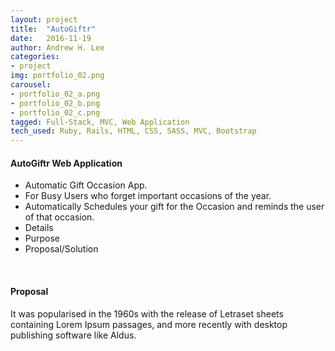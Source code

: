 ```yaml
---
layout: project
title:  "AutoGiftr"
date:   2016-11-19
author: Andrew H. Lee
categories:
- project
img: portfolio_02.png
carousel:
- portfolio_02_a.png
- portfolio_02_b.png
- portfolio_02_c.png
tagged: Full-Stack, MVC, Web Application
tech_used: Ruby, Rails, HTML, CSS, SASS, MVC, Bootstrap
---
```


#### AutoGiftr Web Application
* Automatic Gift Occasion App.
* For Busy Users who forget important occasions of the year.
* Automatically Schedules your gift for the Occasion and reminds the user of that occasion.
* Details
* Purpose
* Proposal/Solution

<br >

#### Proposal
It was popularised in the 1960s with the release of Letraset sheets containing Lorem Ipsum passages, and more recently with desktop publishing software like Aldus.

<br >

<div class="row">
  <div class="centered">
    <a href="https://github.com/andrew-h-lee/autogiftr">
      <span class="hb hb-sm spin hb-github-inv"><i class="fa fa-github"></i></span></a>
    <a href="https://www.behance.net/gallery/35643503/Autogiftr">
      <span class="hb hb-sm spin hb-behance-inv"><i class="fa fa-behance"></i></span></a>
  </div>
</div>

